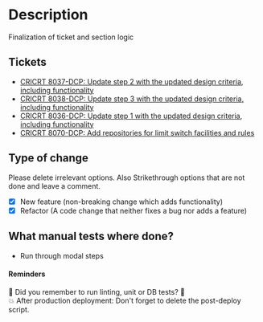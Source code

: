 
# Description

Finalization of ticket and section logic

## Tickets
- [CRICRT 8037-DCP: Update step 2 with the updated design criteria, including functionality](https://aws-tools.standardbank.co.za/jira/browse/CRICRT-8037)
- [CRICRT 8038-DCP: Update step 3 with the updated design criteria, including functionality](https://aws-tools.standardbank.co.za/jira/browse/CRICRT-8038)
- [CRICRT 8036-DCP: Update step 1 with the updated design criteria, including functionality](https://aws-tools.standardbank.co.za/jira/browse/CRICRT-8036)
- [CRICRT 8070-DCP: Add repositories for limit switch facilities and rules](https://aws-tools.standardbank.co.za/jira/browse/CRICRT-8070)

## Type of change

Please delete irrelevant options. Also Strikethrough options that are not done and leave a comment.

- [x] New feature (non-breaking change which adds functionality)
- [x] Refactor (A code change that neither fixes a bug nor adds a feature)

## What manual tests where done?
- Run through modal steps

#### Reminders
🐳 Did you remember to run linting, unit or DB tests? 🐥  
💥 After production deployment: Don't forget to delete the post-deploy script.
